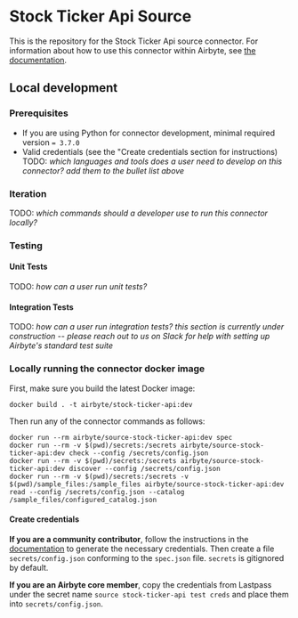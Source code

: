 # Stock Ticker Api Source

This is the repository for the Stock Ticker Api source connector.
For information about how to use this connector within Airbyte, see [the documentation](https://docs.airbyte.io/integrations/sources/stock-ticker-api).

## Local development

### Prerequisites
* If you are using Python for connector development, minimal required version `= 3.7.0`
* Valid credentials (see the "Create credentials section for instructions)
TODO: _which languages and tools does a user need to develop on this connector? add them to the bullet list above_

### Iteration
TODO: _which commands should a developer use to run this connector locally?_

### Testing
#### Unit Tests
TODO: _how can a user run unit tests?_

#### Integration Tests
TODO: _how can a user run integration tests?_
_this section is currently under construction -- please reach out to us on Slack for help with setting up Airbyte's standard test suite_


### Locally running the connector docker image

First, make sure you build the latest Docker image:
```
docker build . -t airbyte/stock-ticker-api:dev
```

Then run any of the connector commands as follows:
```
docker run --rm airbyte/source-stock-ticker-api:dev spec
docker run --rm -v $(pwd)/secrets:/secrets airbyte/source-stock-ticker-api:dev check --config /secrets/config.json
docker run --rm -v $(pwd)/secrets:/secrets airbyte/source-stock-ticker-api:dev discover --config /secrets/config.json
docker run --rm -v $(pwd)/secrets:/secrets -v $(pwd)/sample_files:/sample_files airbyte/source-stock-ticker-api:dev read --config /secrets/config.json --catalog /sample_files/configured_catalog.json
```

#### Create credentials
**If you are a community contributor**, follow the instructions in the [documentation](https://docs.airbyte.io/integrations/sources/stock-ticker-api)
to generate the necessary credentials. Then create a file `secrets/config.json` conforming to the `spec.json` file. `secrets` is gitignored by default.

**If you are an Airbyte core member**, copy the credentials from Lastpass under the secret name `source stock-ticker-api test creds`
and place them into `secrets/config.json`.
